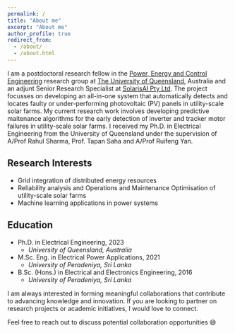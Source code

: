 ```yaml
---
permalink: /
title: "About me"
excerpt: "About me"
author_profile: true
redirect_from: 
  - /about/
  - /about.html
---
```

I am a postdoctoral research fellow in the [Power, Energy and Control Engineering](https://www.itee.uq.edu.au/research/power-and-energy-systems) research group at [The University of Queensland](https://www.uq.edu.au/), Australia and an adjunt Senior Research Specialist at [SolarisAI Pty Ltd](https://www.solarisai.com). The project focusses on developing an all-in-one system that automatically detects and locates faulty or under-performing photovoltaic (PV) panels in utility-scale solar farms. My current research work involves developing predictive maitenance algorithms for the early detection of inverter and tracker motor failures in utility-scale solar farms.
I received my Ph.D. in Electrical Engineering from the University of Queensland under the supervision of A/Prof Rahul Sharma, Prof. Tapan Saha and A/Prof  Ruifeng Yan. 


## Research Interests

- Grid integration of distributed energy resources
- Reliability analysis and Operations and Maintenance Optimisation of utility-scale solar farms
- Machine learning applications in power systems


## Education

* Ph.D. in Electrical Engineering, 2023
  * *University of Queensland, Australia*
* M.Sc. Eng. in Electrical Power Applications, 2021
  * *University of Peradeniya, Sri Lanka*
* B.Sc. (Hons.) in Electrical and Electronics Engineering, 2016
  * *University of Peradeniya, Sri Lanka*



I am always interested in forming meaningful collaborations that contribute to advancing knowledge and innovation. If you are looking to partner on research projects or academic initiatives, I would love to connect.

Feel free to reach out to discuss potential collaboration opportunities :smile: 
